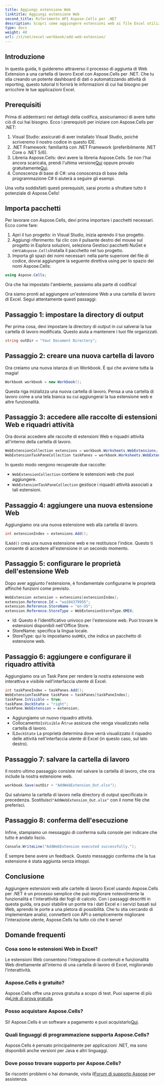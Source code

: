 ```yaml
---
title: Aggiungi estensione Web
linktitle: Aggiungi estensione Web
second_title: Riferimento API Aspose.Cells per .NET
description: Scopri come aggiungere estensioni web ai file Excel utilizzando Aspose.Cells per .NET con questo tutorial completo passo dopo passo che migliora le funzionalità del tuo foglio di calcolo.
type: docs
weight: 40
url: /it/net/excel-workbook/add-web-extension/
---
```

## Introduzione

In questa guida, ti guideremo attraverso il processo di aggiunta di Web Extension a una cartella di lavoro Excel con Aspose.Cells per .NET. Che tu stia creando un potente dashboard di dati o automatizzando attività di reporting, questo tutorial ti fornirà le informazioni di cui hai bisogno per arricchire le tue applicazioni Excel.

## Prerequisiti

Prima di addentrarci nei dettagli della codifica, assicuriamoci di avere tutto ciò di cui hai bisogno. Ecco i prerequisiti per iniziare con Aspose.Cells per .NET:

1. Visual Studio: assicurati di aver installato Visual Studio, poiché scriveremo il nostro codice in questo IDE.
2. .NET Framework: familiarità con .NET Framework (preferibilmente .NET Core o .NET 5/6).
3.  Libreria Aspose.Cells: devi avere la libreria Aspose.Cells. Se non l'hai ancora scaricata, prendi l'ultima versione[Qui](https://releases.aspose.com/cells/net/) oppure provalo gratuitamente[Qui](https://releases.aspose.com/).
4. Conoscenza di base di C#: una conoscenza di base della programmazione C# ti aiuterà a seguire gli esempi.

Una volta soddisfatti questi prerequisiti, sarai pronto a sfruttare tutto il potenziale di Aspose.Cells!

## Importa pacchetti

Per lavorare con Aspose.Cells, devi prima importare i pacchetti necessari. Ecco come fare:

1. Apri il tuo progetto: in Visual Studio, inizia aprendo il tuo progetto.
2. Aggiungi riferimento: fai clic con il pulsante destro del mouse sul progetto in Esplora soluzioni, seleziona Gestisci pacchetti NuGet e cerca`Aspose.Cells`Installa il pacchetto nel tuo progetto.
3. Importa gli spazi dei nomi necessari: nella parte superiore del file di codice, dovrai aggiungere la seguente direttiva using per lo spazio dei nomi Aspose.Cells:

```csharp
using Aspose.Cells;
```

Ora che hai impostato l'ambiente, passiamo alla parte di codifica!

Ora siamo pronti ad aggiungere un'estensione Web a una cartella di lavoro di Excel. Segui attentamente questi passaggi:

## Passaggio 1: impostare la directory di output

Per prima cosa, devi impostare la directory di output in cui salverai la tua cartella di lavoro modificata. Questo aiuta a mantenere i tuoi file organizzati.

```csharp
string outDir = "Your Document Directory";
```
## Passaggio 2: creare una nuova cartella di lavoro

Ora creiamo una nuova istanza di un Workbook. È qui che avviene tutta la magia!

```csharp
Workbook workbook = new Workbook();
```
Questa riga inizializza una nuova cartella di lavoro. Pensa a una cartella di lavoro come a una tela bianca su cui aggiungerai la tua estensione web e altre funzionalità.

## Passaggio 3: accedere alle raccolte di estensioni Web e riquadri attività

Ora dovrai accedere alle raccolte di estensioni Web e riquadri attività all'interno della cartella di lavoro.

```csharp
WebExtensionCollection extensions = workbook.Worksheets.WebExtensions;
WebExtensionTaskPaneCollection taskPanes = workbook.Worksheets.WebExtensionTaskPanes;
```
In questo modo vengono recuperate due raccolte:
- `WebExtensionCollection` contiene le estensioni web che puoi aggiungere.
- `WebExtensionTaskPaneCollection` gestisce i riquadri attività associati a tali estensioni.

## Passaggio 4: aggiungere una nuova estensione Web

Aggiungiamo ora una nuova estensione web alla cartella di lavoro.

```csharp
int extensionIndex = extensions.Add();
```
 IL`Add()` crea una nuova estensione web e ne restituisce l'indice. Questo ti consente di accedere all'estensione in un secondo momento.

## Passaggio 5: configurare le proprietà dell'estensione Web

Dopo aver aggiunto l'estensione, è fondamentale configurarne le proprietà affinché funzioni come previsto.

```csharp
WebExtension extension = extensions[extensionIndex];
extension.Reference.Id = "wa104379955";
extension.Reference.StoreName = "en-US";
extension.Reference.StoreType = WebExtensionStoreType.OMEX;
```

- Id: Questo è l'identificativo univoco per l'estensione web. Puoi trovare le estensioni disponibili nell'Office Store.
- StoreName: specifica la lingua locale.
-  StoreType: qui lo impostiamo su`OMEX`, che indica un pacchetto di estensione web.

## Passaggio 6: aggiungere e configurare il riquadro attività

Aggiungiamo ora un Task Pane per rendere la nostra estensione web interattiva e visibile nell'interfaccia utente di Excel.

```csharp
int taskPaneIndex = taskPanes.Add();
WebExtensionTaskPane taskPane = taskPanes[taskPaneIndex];
taskPane.IsVisible = true;
taskPane.DockState = "right";
taskPane.WebExtension = extension;
```

- Aggiungiamo un nuovo riquadro attività.
-  Collocamento`IsVisible` A`true` assicura che venga visualizzato nella cartella di lavoro.
-  IL`DockState` La proprietà determina dove verrà visualizzato il riquadro delle attività nell'interfaccia utente di Excel (in questo caso, sul lato destro).

## Passaggio 7: salvare la cartella di lavoro

Il nostro ultimo passaggio consiste nel salvare la cartella di lavoro, che ora include la nostra estensione web.

```csharp
workbook.Save(outDir + "AddWebExtension_Out.xlsx");
```
 Qui salviamo la cartella di lavoro nella directory di output specificata in precedenza. Sostituisci`"AddWebExtension_Out.xlsx"` con il nome file che preferisci.

## Passaggio 8: conferma dell'esecuzione

Infine, stampiamo un messaggio di conferma sulla console per indicare che tutto è andato liscio.

```csharp
Console.WriteLine("AddWebExtension executed successfully.");
```
È sempre bene avere un feedback. Questo messaggio conferma che la tua estensione è stata aggiunta senza intoppi.

## Conclusione

Aggiungere estensioni web alle cartelle di lavoro Excel usando Aspose.Cells per .NET è un processo semplice che può migliorare notevolmente la funzionalità e l'interattività dei fogli di calcolo. Con i passaggi descritti in questa guida, ora puoi stabilire un ponte tra i dati Excel e i servizi basati sul Web, aprendo le porte a una pletora di possibilità. Che tu stia cercando di implementare analisi, connetterti con API o semplicemente migliorare l'interazione utente, Aspose.Cells ha tutto ciò che ti serve!

## Domande frequenti

### Cosa sono le estensioni Web in Excel?
Le estensioni Web consentono l'integrazione di contenuti e funzionalità Web direttamente all'interno di una cartella di lavoro di Excel, migliorando l'interattività.

### Aspose.Cells è gratuito?
 Aspose.Cells offre una prova gratuita a scopo di test. Puoi saperne di più da[Link di prova gratuita](https://releases.aspose.com/).

### Posso acquistare Aspose.Cells?
 Sì! Aspose.Cells è un software a pagamento e puoi acquistarlo[Qui](https://purchase.aspose.com/buy).

### Quali linguaggi di programmazione supporta Aspose.Cells?
Aspose.Cells è pensato principalmente per applicazioni .NET, ma sono disponibili anche versioni per Java e altri linguaggi.

### Dove posso trovare supporto per Aspose.Cells?
Se riscontri problemi o hai domande, visita il[Forum di supporto Aspose](https://forum.aspose.com/c/cells/9) per assistenza.